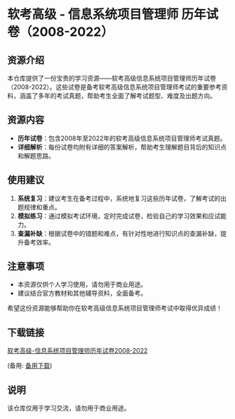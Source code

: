 # 软考高级 - 信息系统项目管理师 历年试卷（2008-2022）

## 资源介绍

本仓库提供了一份宝贵的学习资源——软考高级信息系统项目管理师历年试卷（2008-2022）。这些试卷是备考软考高级信息系统项目管理师考试的重要参考资料，涵盖了多年的考试真题，帮助考生全面了解考试题型、难度及出题方向。

## 资源内容

- **历年试卷**：包含2008年至2022年的软考高级信息系统项目管理师考试真题。
- **详细解析**：每份试卷均附有详细的答案解析，帮助考生理解题目背后的知识点和解题思路。

## 使用建议

1. **系统复习**：建议考生在备考过程中，系统地复习这些历年试卷，了解考试的出题规律和重点。
2. **模拟练习**：通过模拟考试环境，定时完成试卷，检验自己的学习效果和应试能力。
3. **查漏补缺**：根据试卷中的错题和难点，有针对性地进行知识点的查漏补缺，提升备考效率。

## 注意事项

- 本资源仅供个人学习使用，请勿用于商业用途。
- 建议结合官方教材和其他辅导资料，全面备考。

希望这份资源能够帮助你在软考高级信息系统项目管理师考试中取得优异成绩！

## 下载链接
[软考高级-信息系统项目管理师历年试卷2008-2022](https://pan.quark.cn/s/64cdc850de05) 

(备用: [备用下载](https://pan.baidu.com/s/1VINHCIh5oT-zk5nzhkD3NA?pwd=1234))

## 说明

该仓库仅用于学习交流，请勿用于商业用途。
